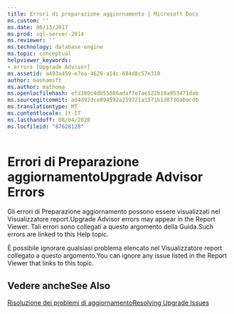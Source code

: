 ```yaml
---
title: Errori di preparazione aggiornamento | Microsoft Docs
ms.custom: ''
ms.date: 06/13/2017
ms.prod: sql-server-2014
ms.reviewer: ''
ms.technology: database-engine
ms.topic: conceptual
helpviewer_keywords:
- errors [Upgrade Advisor]
ms.assetid: a493a459-e7ea-4629-a14c-684d8c57e310
author: mashamsft
ms.author: mathoma
ms.openlocfilehash: efd380c4db55086adaf7e7ae522b18a953471dab
ms.sourcegitcommit: ad4d92dce894592a259721a1571b1d8736abacdb
ms.translationtype: MT
ms.contentlocale: it-IT
ms.lasthandoff: 08/04/2020
ms.locfileid: "87628128"
---
```

# <a name="upgrade-advisor-errors"></a><span data-ttu-id="7b693-102">Errori di Preparazione aggiornamento</span><span class="sxs-lookup"><span data-stu-id="7b693-102">Upgrade Advisor Errors</span></span>
  <span data-ttu-id="7b693-103">Gli errori di Preparazione aggiornamento possono essere visualizzati nel Visualizzatore report.</span><span class="sxs-lookup"><span data-stu-id="7b693-103">Upgrade Advisor errors may appear in the Report Viewer.</span></span> <span data-ttu-id="7b693-104">Tali errori sono collegati a questo argomento della Guida.</span><span class="sxs-lookup"><span data-stu-id="7b693-104">Such errors are linked to this Help topic.</span></span>  
  
 <span data-ttu-id="7b693-105">È possibile ignorare qualsiasi problema elencato nel Visualizzatore report collegato a questo argomento.</span><span class="sxs-lookup"><span data-stu-id="7b693-105">You can ignore any issue listed in the Report Viewer that links to this topic.</span></span>  
  
## <a name="see-also"></a><span data-ttu-id="7b693-106">Vedere anche</span><span class="sxs-lookup"><span data-stu-id="7b693-106">See Also</span></span>  
 [<span data-ttu-id="7b693-107">Risoluzione dei problemi di aggiornamento</span><span class="sxs-lookup"><span data-stu-id="7b693-107">Resolving Upgrade Issues</span></span>](../../../2014/sql-server/install/resolving-upgrade-issues.md)  
  
  
